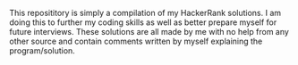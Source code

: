 This reposititory is simply a compilation of my HackerRank solutions. I am doing this to further my coding skills as well as better prepare myself for
future interviews. These solutions are all made by me with no help from any other source and contain comments written by myself explaining the program/solution. 
